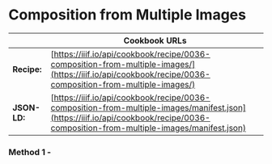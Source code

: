 # Composition from Multiple Images
|              | **Cookbook URLs** |
|--------------|-------------------|
| **Recipe:**  | [https://iiif.io/api/cookbook/recipe/0036-composition-from-multiple-images/](https://iiif.io/api/cookbook/recipe/0036-composition-from-multiple-images/) |
| **JSON-LD:** | [https://iiif.io/api/cookbook/recipe/0036-composition-from-multiple-images/manifest.json](https://iiif.io/api/cookbook/recipe/0036-composition-from-multiple-images/manifest.json) |

### Method 1 - 
